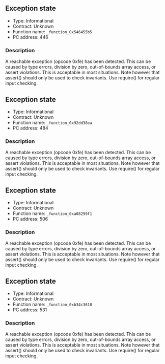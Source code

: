 

## Exception state

- Type: Informational
- Contract: Unknown
- Function name: `_function_0x546455b5`
- PC address: 446



### Description

A reachable exception (opcode 0xfe) has been detected. This can be caused by type errors, division by zero, out-of-bounds array access, or assert violations. This is acceptable in most situations. Note however that assert() should only be used to check invariants. Use require() for regular input checking. 


## Exception state

- Type: Informational
- Contract: Unknown
- Function name: `_function_0x92dd38ea`
- PC address: 484



### Description

A reachable exception (opcode 0xfe) has been detected. This can be caused by type errors, division by zero, out-of-bounds array access, or assert violations. This is acceptable in most situations. Note however that assert() should only be used to check invariants. Use require() for regular input checking. 


## Exception state

- Type: Informational
- Contract: Unknown
- Function name: `_function_0xa08299f1`
- PC address: 506



### Description

A reachable exception (opcode 0xfe) has been detected. This can be caused by type errors, division by zero, out-of-bounds array access, or assert violations. This is acceptable in most situations. Note however that assert() should only be used to check invariants. Use require() for regular input checking. 


## Exception state

- Type: Informational
- Contract: Unknown
- Function name: `_function_0xb34c3610`
- PC address: 531



### Description

A reachable exception (opcode 0xfe) has been detected. This can be caused by type errors, division by zero, out-of-bounds array access, or assert violations. This is acceptable in most situations. Note however that assert() should only be used to check invariants. Use require() for regular input checking. 
